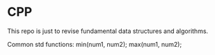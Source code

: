 # CPP

This repo is just to revise fundamental data structures and algorithms.


Common std functions:
min(num1, num2);
max(num1, num2);
